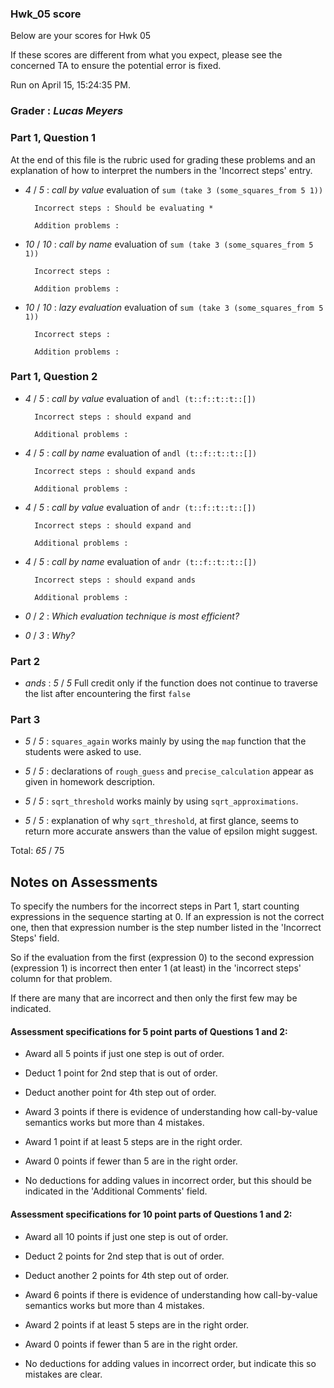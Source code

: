 ### Hwk_05 score

Below are your scores for Hwk 05

If these scores are different from what you expect, please see the concerned TA to ensure the potential error is fixed.

Run on April 15, 15:24:35 PM.

### Grader : _Lucas Meyers_ 

### Part 1, Question 1

At the end of this file is the rubric used for grading these problems and an explanation of how to interpret the numbers in the 'Incorrect steps' entry.

+ _4_ /  _5_ : _call by value_ evaluation of ``sum (take 3 (some_squares_from 5 1))``

		Incorrect steps : Should be evaluating * 

		Addition problems :  



+ _10_ /  _10_ : _call by name_ evaluation of ``sum (take 3 (some_squares_from 5 1))``

		Incorrect steps :  

		Addition problems :  



+ _10_ /  _10_ : _lazy evaluation_ evaluation of ``sum (take 3 (some_squares_from 5 1))``

		Incorrect steps :  

		Addition problems :  



### Part 1, Question 2

+ _4_ /  _5_ : _call by value_ evaluation of ``andl (t::f::t::t::[])``

		Incorrect steps : should expand and 

		Additional problems :  



+ _4_ /  _5_ : _call by name_ evaluation of ``andl (t::f::t::t::[])``

		Incorrect steps : should expand ands 

		Additional problems :  



+ _4_ /  _5_ : _call by value_ evaluation of ``andr (t::f::t::t::[])``

		Incorrect steps : should expand and 

		Additional problems :  



+ _4_ /  _5_ : _call by name_ evaluation of ``andr (t::f::t::t::[])``

		Incorrect steps : should expand ands 

		Additional problems :  



+ _0_ / _2_ : _Which evaluation technique is most efficient?_ 


+ _0_ / _3_ : _Why?_ 


### Part 2
 + _ands_ : _5_ / _5_  Full credit only if the function does not continue to traverse the list after encountering the first ``false``

### Part 3


 + _5_ / _5_ : ``squares_again`` works mainly by using the ``map`` function that the students were asked to use.

 + _5_ / _5_ : declarations of ``rough_guess`` and ``precise_calculation`` appear as given in homework description.

 + _5_ / _5_ : ``sqrt_threshold`` works mainly by using ``sqrt_approximations``.

 + _5_ / _5_ : explanation of why ``sqrt_threshold``, at first glance, seems to return more accurate answers than the value of epsilon might suggest.

Total: _65_ / 75 



## Notes on Assessments

To specify the numbers for the incorrect steps in Part 1, start counting expressions in the sequence starting at 0.  If an expression is not the correct one, then that expression number is the step number listed in the 'Incorrect Steps' field.

So if the evaluation from the first (expression 0) to the second expression (expression 1) is incorrect then enter 1 (at least) in the 'incorrect steps' column for that problem.

If there are many that are incorrect and then only the first few may be indicated.

#### Assessment specifications for 5 point parts of Questions 1 and 2:

+ Award all 5 points if just one step is out of order.

+ Deduct 1 point for 2nd step that is out of order.

+ Deduct another point for 4th step out of order.

+ Award 3 points if there is evidence of understanding how call-by-value semantics works but more than 4 mistakes.

+ Award 1 point if at least 5 steps are in the right order.

+ Award 0 points if fewer than 5 are in the right order.

+ No deductions for adding values in incorrect order, but this should be indicated in the 'Additional Comments' field.

#### Assessment specifications for 10 point parts of Questions 1 and 2:

+ Award all 10 points if just one step is out of order.

+ Deduct 2 points for 2nd step that is out of order.

+ Deduct another 2 points for 4th step out of order.

+ Award 6 points if there is evidence of understanding how call-by-value semantics works but more than 4 mistakes.

+ Award 2 points if at least 5 steps are in the right order.

+ Award 0 points if fewer than 5 are in the right order.

+ No deductions for adding values in incorrect order, but indicate this so mistakes are clear.

